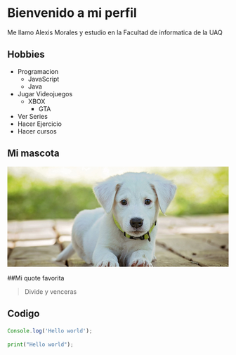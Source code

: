 # Bienvenido a mi perfil

Me llamo Alexis Morales y estudio en la Facultad de informatica de la UAQ

## Hobbies
- Programacion
    - JavaScript
    - Java
- Jugar Videojuegos
    - XBOX
      - GTA
- Ver Series
- Hacer Ejercicio
- Hacer cursos
## Mi mascota
![Foto de mi mascota](cachorro.jpg)

##Mi quote favorita

>Divide y venceras

## Codigo
```javascript
Console.log('Hello world');
```
```python
print("Hello world");
```
